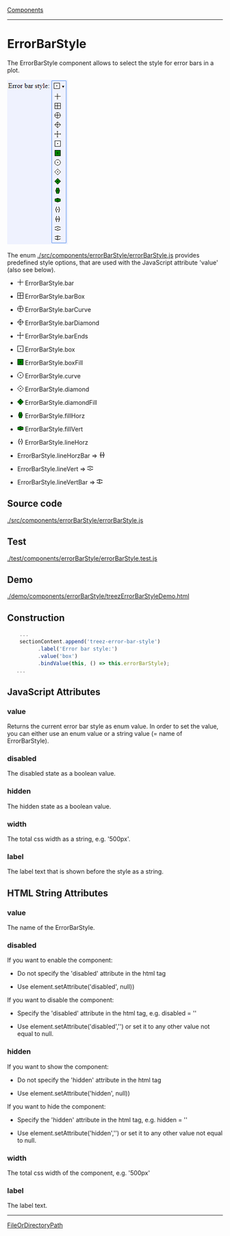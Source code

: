 [Components](../components.md)

----

# ErrorBarStyle
		
The ErrorBarStyle component allows to select the style for error bars in a plot. 
	
![](../../images/treez_error_bar_style.png)

The enum [./src/components/errorBarStyle/errorBarStyle.js](../../../src/components/errorBarStyle/errorBarStyle.js) provides 
predefined style options, that are used with the JavaScript attribute 'value' (also see below). 


* ![](../../../src/components/errorBarStyle/bar.png) ErrorBarStyle.bar

* ![](../../../src/components/errorBarStyle/barbox.png) ErrorBarStyle.barBox  

* ![](../../../src/components/errorBarStyle/barcurve.png) ErrorBarStyle.barCurve  

* ![](../../../src/components/errorBarStyle/bardiamond.png) ErrorBarStyle.barDiamond  

* ![](../../../src/components/errorBarStyle/barends.png) ErrorBarStyle.barEnds  

* ![](../../../src/components/errorBarStyle/box.png) ErrorBarStyle.box  

* ![](../../../src/components/errorBarStyle/boxfill.png) ErrorBarStyle.boxFill  

* ![](../../../src/components/errorBarStyle/curve.png) ErrorBarStyle.curve  

* ![](../../../src/components/errorBarStyle/diamond.png) ErrorBarStyle.diamond  

* ![](../../../src/components/errorBarStyle/diamondfill.png) ErrorBarStyle.diamondFill  

* ![](../../../src/components/errorBarStyle/fillhorz.png) ErrorBarStyle.fillHorz  

* ![](../../../src/components/errorBarStyle/fillvert.png) ErrorBarStyle.fillVert  

* ![](../../../src/components/errorBarStyle/linehorz.png) ErrorBarStyle.lineHorz  

* ErrorBarStyle.lineHorzBar => ![](../../../src/components/errorBarStyle/linehorzbar.png)

* ErrorBarStyle.lineVert => ![](../../../src/components/errorBarStyle/linevert.png)

* ErrorBarStyle.lineVertBar => ![](../../../src/components/errorBarStyle/linevertbar.png)

		
## Source code

[./src/components/errorBarStyle/errorBarStyle.js](../../../src/components/errorBarStyle/treezErrorBarStyle.js)

## Test

[./test/components/errorBarStyle/errorBarStyle.test.js](../../../test/components/errorBarStyle/treezErrorBarStyle.test.js)

## Demo

[./demo/components/errorBarStyle/treezErrorBarStyleDemo.html](../../../demo/components/errorBarStyle/treezErrorBarStyleDemo.html)

## Construction

```javascript
    ...
    sectionContent.append('treez-error-bar-style')
		  .label('Error bar style:')		  
		  .value('box')		
		  .bindValue(this, () => this.errorBarStyle);	
   ...
```

## JavaScript Attributes

### value

Returns the current error bar style as enum value. 
In order to set the value, you can either use an enum value or a string value (= name of ErrorBarStyle).  

### disabled

The disabled state as a boolean value. 

### hidden

The hidden state as a boolean value.

### width

The total css width as a string, e.g. '500px'.

### label

The label text that is shown before the style as a string. 

## HTML String Attributes

### value

The name of the ErrorBarStyle.

### disabled

If you want to enable the component:

* Do not specify the 'disabled' attribute in the html tag

* Use element.setAttribute('disabled', null)) 

If you want to disable the component:

* Specify the 'disabled' attribute in the html tag, e.g. disabled = ''

* Use element.setAttribute('disabled','') or set it to any other value not equal to null. 

### hidden

If you want to show the component:

* Do not specify the 'hidden' attribute in the html tag

* Use element.setAttribute('hidden', null)) 

If you want to hide the component:

* Specify the 'hidden' attribute in the html tag, e.g. hidden = ''

* Use element.setAttribute('hidden','') or set it to any other value not equal to null. 

### width

The total css width of the component, e.g. '500px'

### label

The label text.


----

[FileOrDirectoryPath](../file/fileOrDirectoryPath.md)
